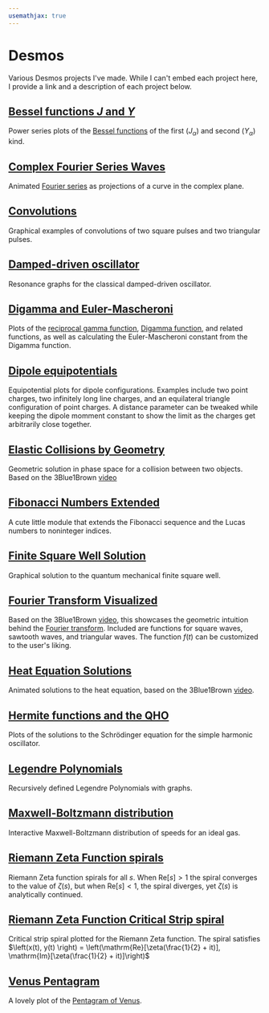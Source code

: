```yaml
---
usemathjax: true
---
```


# Desmos
Various Desmos projects I've made. While I can't embed each project here, I provide a link and a description of each project below.

## [Bessel functions *J* and *Y*](https://www.desmos.com/calculator/kli4qizwdi?invertedColors)
Power series plots of the [Bessel functions](https://en.wikipedia.org/wiki/Bessel_function) of the first $(J_\alpha)$ and second $(Y_\alpha)$ kind.

## [Complex Fourier Series Waves](https://www.desmos.com/calculator/9loc6o658h?invertedColors)
Animated [Fourier series](https://en.wikipedia.org/wiki/Fourier_series) as projections of a curve in the complex plane.

## [Convolutions](https://www.desmos.com/calculator/lsrpherdhd?invertedColors)
Graphical examples of convolutions of two square pulses and two triangular pulses.

## [Damped-driven oscillator](https://www.desmos.com/calculator/kmgdmcffyr?invertedColors)
Resonance graphs for the classical damped-driven oscillator.

## [Digamma and Euler-Mascheroni](https://www.desmos.com/calculator/cdpyhwnoml?invertedColors)
Plots of the [reciprocal gamma function](https://en.wikipedia.org/wiki/Reciprocal_gamma_function),
[Digamma function](https://en.wikipedia.org/wiki/Digamma_function), and related functions,
as well as calculating the Euler-Mascheroni constant from the Digamma function.

## [Dipole equipotentials](https://www.desmos.com/calculator/2pps5jguic?invertedColors)
Equipotential plots for dipole configurations. Examples include two point charges, two infinitely long line charges,
and an equilateral triangle configuration of point charges. A distance parameter can be tweaked while keeping the dipole
momment constant to show the limit as the charges get arbitrarily close together. 

## [Elastic Collisions by Geometry](https://www.desmos.com/calculator/q0px86rzqm?invertedColors)
Geometric solution in phase space for a collision between two objects. Based on the 3Blue1Brown [video](https://youtu.be/jsYwFizhncE)

## [Fibonacci Numbers Extended](https://www.desmos.com/calculator/cpu9oqpndj?invertedColors)
A cute little module that extends the Fibonacci sequence and the Lucas numbers to noninteger indices.

## [Finite Square Well Solution](https://www.desmos.com/calculator/qv2oyweian?invertedColors)
Graphical solution to the quantum mechanical finite square well.

## [Fourier Transform Visualized](https://www.desmos.com/calculator/zhfqo6mmqb?invertedColors)
Based on the 3Blue1Brown [video](https://youtu.be/spUNpyF58BY), this showcases the geometric intuition behind
the [Fourier transform](https://en.wikipedia.org/wiki/Fourier_transform). Included are functions for square waves,
sawtooth waves, and triangular waves. The function *f*(*t*) can be customized to the user's liking.

## [Heat Equation Solutions](https://www.desmos.com/calculator/jm0wguklxe?invertedColors)
Animated solutions to the heat equation, based on the 3Blue1Brown [video](https://youtu.be/ToIXSwZ1pJU).

## [Hermite functions and the QHO](https://www.desmos.com/calculator/vxpuwbythz?invertedColors)
Plots of the solutions to the Schr&ouml;dinger equation for the simple harmonic oscillator.

## [Legendre Polynomials](https://www.desmos.com/calculator/kh14bquiai?invertedColors)
Recursively defined Legendre Polynomials with graphs.

## [Maxwell-Boltzmann distribution](https://www.desmos.com/calculator/0bu98a8yoo?invertedColors)
Interactive Maxwell-Boltzmann distribution of speeds for an ideal gas.

## [Riemann Zeta Function spirals](https://www.desmos.com/calculator/onm1eil7r2?invertedColors)
Riemann Zeta function spirals for all $s$. When $\mathrm{Re}[s] > 1$ the spiral converges to the value of $\zeta(s)$, but when $\mathrm{Re}[s] < 1$, the spiral diverges, yet $\zeta(s)$ is analytically continued.

## [Riemann Zeta Function Critical Strip spiral](https://www.desmos.com/calculator/s7zr5u2nlh?invertedColors)
Critical strip spiral plotted for the Riemann Zeta function. The spiral satisfies $\left(x(t), y(t) \right) = \left(\mathrm{Re}[\zeta(\frac{1}{2} + it)], \mathrm{Im}[\zeta(\frac{1}{2} + it)]\right)$

## [Venus Pentagram](https://www.desmos.com/calculator/2lep41lbbk?invertedColors)
A lovely plot of the [Pentagram of Venus](http://eqnoftheday.com/the-pentagram-of-venus/).
